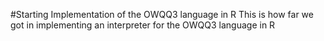 #Starting Implementation of the OWQQ3 language in R
This is how far we got in implementing an interpreter for the OWQQ3 language in R
